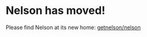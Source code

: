 # Nelson has moved!

Please find Nelson at its new home: [getnelson/nelson](https://getnelson.github.io/nelson/)

